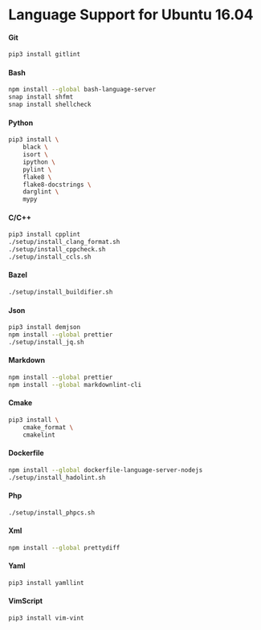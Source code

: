 # Language Support for Ubuntu 16.04

#### Git

```bash
pip3 install gitlint
```

#### Bash

```bash
npm install --global bash-language-server
snap install shfmt
snap install shellcheck
```

#### Python

```bash
pip3 install \
    black \
    isort \
    ipython \
    pylint \
    flake8 \
    flake8-docstrings \
    darglint \
    mypy
```

#### C/C++

```bash
pip3 install cpplint
./setup/install_clang_format.sh
./setup/install_cppcheck.sh
./setup/install_ccls.sh
```

#### Bazel

```bash
./setup/install_buildifier.sh
```

#### Json

```bash
pip3 install demjson
npm install --global prettier
./setup/install_jq.sh
```

#### Markdown

```bash
npm install --global prettier
npm install --global markdownlint-cli
```

#### Cmake

```bash
pip3 install \
    cmake_format \
    cmakelint
```

#### Dockerfile

```bash
npm install --global dockerfile-language-server-nodejs
./setup/install_hadolint.sh
```

#### Php

```bash
./setup/install_phpcs.sh
```

#### Xml

```bash
npm install --global prettydiff
```

#### Yaml

```bash
pip3 install yamllint
```

#### VimScript

```bash
pip3 install vim-vint
```
